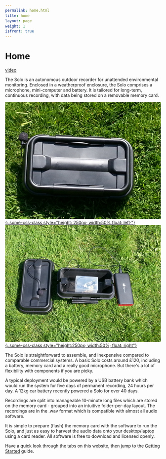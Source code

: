 ```yaml
---
permalink: home.html
title: home
layout: page
weight: 1
isfront: true
---
```


# Home

[video](https://youtu.be/2Fq05JlEKjw)

The Solo is an autonomous outdoor recorder for unattended
environmental monitoring. Enclosed in a weatherproof enclosure, the
Solo comprises a microphone, mini-computer and battery.  It is
tailored for long-term, continuous recording, with data being stored
on a removable memory card.

[![what is this](/img/20160529_135006.jpg "boxed solo" ){:.some-css-class style="height: 250px; width:50% float: left;"}](/img/20160529_135006.jpg)
[![what is this](/img/20160529_135939.jpg "inside a solo" ){:.some-css-class style="height:250px; width:50%; float: right"}](/img/20160529_135939.jpg)

The Solo is straightforward to assemble, and inexpensive
compared to comparable commercial systems. A basic Solo costs around
£120, including a battery, memory card and a really good
microphone.  But there's a lot of flexibility with components if you
are picky.

A typical deployment would be powered by a USB battery bank which
would run the system for five days of permanent recording, 24 hours
per day.  A 12kg car battery recently powered a Solo for over 40 days.

Recordings are split into manageable 10-minute long files which are
stored on the memory card - grouped into an intuitive folder-per-day
layout.  The recordings are in the .wav format which is compatible
with almost all audio software.

It is simple to prepare (flash) the memory card with the software to
run the Solo, and just as easy to harvest the audio data onto your
desktop/laptop using a card reader.  All software is free to download
and licensed openly.


Have a quick look through the tabs on this website, then jump to
the [Getting Started](documentation/getting-started.html) guide.
